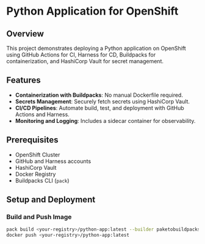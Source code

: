 # Python Application for OpenShift

## Overview

This project demonstrates deploying a Python application on OpenShift using GitHub Actions for CI, Harness for CD, Buildpacks for containerization, and HashiCorp Vault for secret management.

## Features

- **Containerization with Buildpacks**: No manual Dockerfile required.
- **Secrets Management**: Securely fetch secrets using HashiCorp Vault.
- **CI/CD Pipelines**: Automate build, test, and deployment with GitHub Actions and Harness.
- **Monitoring and Logging**: Includes a sidecar container for observability.

## Prerequisites

- OpenShift Cluster
- GitHub and Harness accounts
- HashiCorp Vault
- Docker Registry
- Buildpacks CLI (`pack`)

## Setup and Deployment

### Build and Push Image

```bash
pack build <your-registry>/python-app:latest --builder paketobuildpacks/builder:base
docker push <your-registry>/python-app:latest
